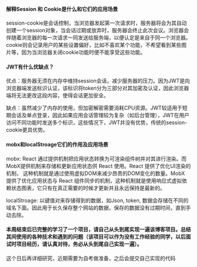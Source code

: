 #### 解释Session 和 Cookie是什么和它们的应用场景

session-cookie是会话控制，当浏览器发起第一次请求时，服务器将会为其自动创建一个session对象，当会话过期或放弃时，服务器会终止此次会议。浏览器会伴随着浏览器的每一次请求一同发送给服务端，以便认定是来自于同一个浏览器。cookie则会记录用户的某些设置偏好，比如不喜欢某个功能，不希望看到某些图片等，因为当浏览器关闭cookie功能时便不能享受这些功能。

#### JWT有什么优缺点？

优点：服务器无须在内存中维持session会话，减少服务器的压力。因为JWT是向浏览器端发送标识认证，该标识将token分为三部分对其加密及认证，因此浏览器端将无法更改这段内容，使得会话更加安全。

缺点：虽然减少了内存的使用，但加密解密需要消耗CPU资源。JWT较适用于短期会话及单点登录，因此如果应用会话管理较为复杂（如后台管理），JWT在用户访问不同功能时发送多个标识，这些情况下，JWT并没有优势，传统的session-cookie更具优势。

####  mobx和localStroage它们的作用及应用场景

mobx: React 通过提供机制把应用状态转换为可渲染组件树并对其进行渲染。而MobX提供机制来存储和更新应用状态供 React 使用。React 提供了优化UI渲染的机制， 这种机制就是通过使用虚拟DOM来减少昂贵的DOM变化的数量。MobX 提供了优化应用状态与 React 组件同步的机制，这种机制就是使用响应式虚拟依赖状态图表，它只有在真正需要的时候才更新并且永远保持是最新的。

localStroage: 以键值对来存储得到的数据，如Json, token, 数据会存储在不同的域名下面。因此用于长久保存整个网站的数据，保存的数据没有过期时间，直到手动去除。

#### 本周结束后已完整的学习了一个项目，请自己从头到尾实现一遍该博客项目。总结其间使用的各种技术和遇到的问题（该项目可以作为没有工作经验的同学，以后面试时项目经历，请认真对待，务必从头到尾自己实现一遍）。

这个日后再详细研究，近期需要为自考做准备，之后会提交自己实现的代码